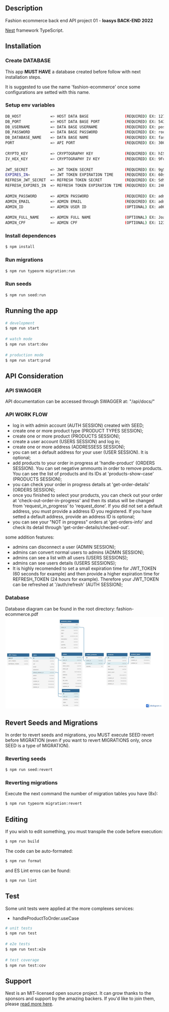 ## Description

Fashion ecommerce back end API project 01 - **Ioasys BACK-END 2022**

[Nest](https://github.com/nestjs/nest) framework TypeScript.

## Installation

### Create DATABASE
This app **MUST HAVE** a database created before follow with next installation steps.

It is suggested to use the name 'fashion-ecommerce' once some configurations are setted with this name.

### Setup env variables
```bash
DB_HOST             => HOST DATA BASE                (REQUIRED) EX: 127.0.0.1  
DB_PORT             => HOST DATA BASE PORT           (REQUIRED) EX: 5432
DB_USERNAME         => DATA BASE USERNAME            (REQUIRED) EX: postgres 
DB_PASSWORD         => DATA BASE PASSWORD            (REQUIRED) EX: root
DB_DATABASE_NAME    => DATA BASE NAME                (REQUIRED) EX: fashion-ecommerce 
PORT                => API PORT                      (REQUIRED) EX: 3000 

CRYPTO_KEY          => CRYPTOGRAPHY KEY              (REQUIRED) EX: hISH0ds8adsdh8ud
IV_HEX_KEY          => CRYPTOGRAPHY IV KEY           (REQUIRED) EX: 9Fu890dsy83d3

JWT_SECRET          => JWT TOKEN SECRET              (REQUIRED) EX: 9gS%A$5f$F$EWF4 
EXPIRES_IN=         => JWT TOKEN EXPIRATION TIME     (REQUIRED) EX: 60s
REFRESH_JWT_SECRET  => REFRESH TOKEN SECRET          (REQUIRED) EX: Sd9SDWE%d5w43
REFRESH_EXPIRES_IN  => REFRESH TOKEN EXPIRATION TIME (REQUIRED) EX: 24H

ADMIN_PASSWORD      => ADMIN PASSWORD                (REQUIRED) EX: admin
ADMIN_EMAIL         => ADMIN EMAIL                   (REQUIRED) EX: admin@admin.com
ADMIN_ID            => ADMIN USER ID                 (OPTIONAL) EX: a000-00a0-a000-0aaa000000a0

ADMIN_FULL_NAME     => ADMIN FULL NAME               (OPTIONAL) EX: Joao da Silva
ADMIN_CPF           => ADMIN CPF                     (OPTIONAL) EX: 12312312312
```

### Install dependences
```bash
$ npm install
```
### Run migrations
```bash
$ npm run typeorm migration:run
```
### Run seeds
```bash
$ npm run seed:run
```

## Running the app

```bash
# development
$ npm run start

# watch mode
$ npm run start:dev

# production mode
$ npm run start:prod
```

## API Consideration

### API SWAGGER

API documentation can be accessed through SWAGGER at: "/api/docs/"

### API WORK FLOW

- log in with admin account (AUTH SESSION) created with SEED;
- create one or more product type (PRODUCT TYPES SESSION);
- create one or more product (PRODUCTS SESSION);
- create a user account (USERS SESSION) and log in;
- create one or more address (ADDRESSESS SESSION);
- you can set a default address for your user (USER SESSION). It is optional;
- add products to your order in progress at 'handle-product' (ORDERS SESSION). You can set negative ammounts in order to remove products. You can see the list of products and its IDs at 'products-show-case' (PRODUCTS SESSION);
- you can check your order in progress details at 'get-order-details' (ORDERS SESSION);
- once you finished to select your products, you can check out your order at 'check-out-order-in-progress' and then its status will be changed from 'request_in_progress' to 'request_done'. If you did not set a default address, you must provide a address ID you registered. If you have setted a default address, provide an address ID is optional;
- you can see your "NOT in progress" orders at 'get-orders-info' and check its detail through 'get-order-details/checked-out'.

some addition features:
- admins can disconnect a user (ADMIN SESSION);
- admins can convert normal users to admins (ADMIN SESSION);
- admins can see a list with all users (USERS SESSIONS);
- admins can see users details (USERS SESSIONS);
- It is highly recomended to set a small expiration time for JWT_TOKEN (60 seconds for example) and then provide a higher expiration time for REFRESH_TOKEN (24 hours for example). Therefore your JWT_TOKEN can be refreshed at '/auth/refresh' (AUTH SESSION);

### Database

Database diagram can be found in the root directory: fashion-ecommerce.pdf
![database diagram](https://github.com/pedroneto2/ioasys-project-01/blob/master/db-diagram.JPG?raw=true "Database Diagram")

## Revert Seeds and Migrations

In order to revert seeds and migrations, you MUST execute SEED revert before MIGRATION (even if you want to revert MIGRATIONS only, once SEED is a type of MIGRATION).

### Reverting seeds

```bash
$ npm run seed:revert
```

### Reverting migrations

Execute the next command the number of migration tables you have (8x):
```bash
$ npm run typeorm migration:revert
```

## Editing

If you wish to edit something, you must transpile the code before execution:

```bash
$ npm run build
```

The code can be auto-formated:

```bash
$ npm run format
```

and ES Lint erros can be found:

```bash
$ npm run lint
```

## Test

Some unit tests were applied at the more complexes services:

- handleProductToOrder.useCase

```bash
# unit tests
$ npm run test

# e2e tests
$ npm run test:e2e

# test coverage
$ npm run test:cov
```



## Support

Nest is an MIT-licensed open source project. It can grow thanks to the sponsors and support by the amazing backers. If you'd like to join them, please [read more here](https://docs.nestjs.com/support).
